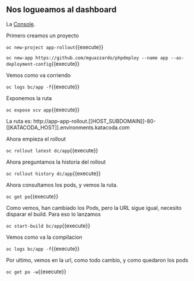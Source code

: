 ## Nos logueamos al dashboard 

La [Console](https://console-openshift-console-[[HOST_SUBDOMAIN]]-443-[[KATACODA_HOST]].environments.katacoda.com). 

Primero creamos un proyecto

``oc new-project app-rollout``{{execute}}

``oc new-app https://github.com/mguazzardo/phpdeploy --name app --as-deployment-config``{{execute}}

Vemos como va corriendo

``oc logs bc/app -f``{{execute}}

Exponemos la ruta

``oc expose scv app``{{execute}}


La ruta es: http://app-app-rollout.[[HOST_SUBDOMAIN]]-80-[[KATACODA_HOST]].environments.katacoda.com

Ahora empieza el rollout

``oc rollout latest dc/app``{{execute}}

Ahora preguntamos la historia del rollout

``oc rollout history dc/app``{{execute}}

Ahora consultamos los pods, y vemos la ruta.

``oc get po``{{execute}}

Como vemos, han cambiado los Pods, pero la URL sigue igual, necesito disparar
el build. Para eso lo lanzamos

``oc start-build bc/app``{{execute}}

Vemos como va la compilacion

``oc logs bc/app -f``{{execute}}

Por ultimo, vemos en la url, como todo cambio, y como quedaron los pods

``oc get po -w``{{execute}}







